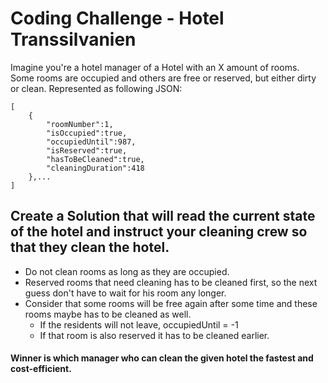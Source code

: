 # Coding Challenge - Hotel Transsilvanien

Imagine you're a hotel manager of a Hotel with an X amount of rooms.
Some rooms are occupied and others are free or reserved, but either dirty or clean.
Represented as following JSON:
```
[
    {
        "roomNumber":1,
        "isOccupied":true,
        "occupiedUntil":987,
        "isReserved":true,
        "hasToBeCleaned":true,
        "cleaningDuration":418
    },...
]
```

## Create a Solution that will read the current state of the hotel and instruct your cleaning crew so that they clean the hotel.
 * Do not clean rooms as long as they are occupied.
 * Reserved rooms that need cleaning has to be cleaned first, so the next guess don't have to wait for his room any longer.
 * Consider that some rooms will be free again after some time and these rooms maybe has to be cleaned as well.
    - If the residents will not leave, occupiedUntil = -1
    - If that room is also reserved it has to be cleaned earlier.

 #### Winner is which manager who can clean the given hotel the fastest and cost-efficient.
